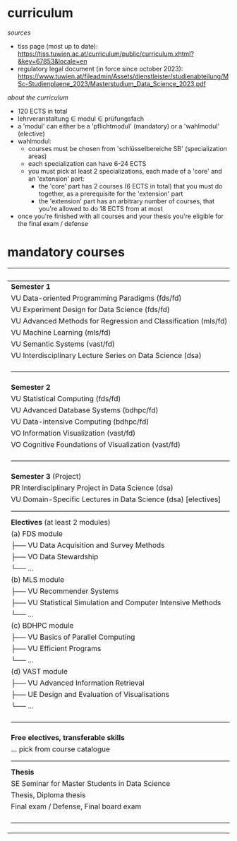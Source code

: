 # curriculum

*sources*

- tiss page (most up to date): https://tiss.tuwien.ac.at/curriculum/public/curriculum.xhtml?&key=67853&locale=en
- regulatory legal document (in force since october 2023): https://www.tuwien.at/fileadmin/Assets/dienstleister/studienabteilung/MSc-Studienplaene_2023/Masterstudium_Data_Science_2023.pdf

*about the curriculum*

- 120 ECTS in total
- lehrveranstaltung $\in$ modul $\in$ prüfungsfach
- a 'modul' can either be a 'pflichtmodul' (mandatory) or a 'wahlmodul' (elective)
- wahlmodul:
     - courses must be chosen from 'schlüsselbereiche SB' (specialization areas)
     - each specialization can have 6-24 ECTS
     - you must pick at least 2 specializations, each made of a 'core' and an 'extension' part:
	     - the 'core' part has 2 courses (6 ECTS in total) that you must do together, as a prerequisite for the 'extension' part
	     - the 'extension' part has an arbitrary number of courses, that you're allowed to do 18 ECTS from at most
- once you're finished with all courses and your thesis you're eligible for the final exam / defense

# mandatory courses

|                                                                | ECTS   |
| :------------------------------------------------------------- | :----- |
| **Semester 1**                                                 |        |
| VU Data-oriented Programming Paradigms (fds/fd)                | 3.0    |
| VU Experiment Design for Data Science (fds/fd)                 | 3.0    |
| VU Advanced Methods for Regression and Classification (mls/fd) | 4.5    |
| VU Machine Learning (mls/fd)                                   | 4.5    |
| VU Semantic Systems (vast/fd)                                  | 3.0    |
| VU Interdisciplinary Lecture Series on Data Science (dsa)      | 1.0    |
| –––––––––––––––––––––––––––––––––––––––––––––––––––––––––––––– | Σ 19.0 |
| **Semester 2**                                                 |        |
| VU Statistical Computing (fds/fd)                              | 3.0    |
| VU Advanced Database Systems (bdhpc/fd)                        | 6.0    |
| VU Data-intensive Computing (bdhpc/fd)                         | 3.0    |
| VO Information Visualization (vast/fd)                         | 3.0    |
| VO Cognitive Foundations of Visualization (vast/fd)            | 3.0    |
| –––––––––––––––––––––––––––––––––––––––––––––––––––––––––––––– | Σ 18.0 |
| **Semester 3** (Project)                                       |        |
| PR Interdisciplinary Project in Data Science (dsa)             | 5.0    |
| VU Domain-Specific Lectures in Data Science (dsa) [electives]  | 3.0    |
| –––––––––––––––––––––––––––––––––––––––––––––––––––––––––––––– | Σ 8.0  |
| **Electives** (at least 2 modules)                             |        |
| (a) FDS module                                                 |        |
| ├── VU Data Acquisition and Survey Methods                     | 3.0    |
| ├── VO Data Stewardship                                        | 3.0    |
| └── ...                                                        | ≤18.0  |
| (b) MLS module                                                 |        |
| ├── VU Recommender Systems                                     | 3.0    |
| ├── VU Statistical Simulation and Computer Intensive Methods   | 3.0    |
| └── ...                                                        | ≤18.0  |
| (c) BDHPC module                                               |        |
| ├── VU Basics of Parallel Computing                            | 3.0    |
| ├── VU Efficient Programs                                      | 3.0    |
| └── ...                                                        | ≤18.0  |
| (d) VAST module                                                |        |
| ├── VU Advanced Information Retrieval                          | 3.0    |
| ├── UE Design and Evaluation of Visualisations                 | 3.0    |
| └── ...                                                        | ≤18.0  |
| –––––––––––––––––––––––––––––––––––––––––––––––––––––––––––––– | Σ 36.0 |
| **Free electives, transferable skills**                        |        |
| … pick from course catalogue                                   | 9.0    |
| –––––––––––––––––––––––––––––––––––––––––––––––––––––––––––––– | Σ 9.0  |
| **Thesis**                                                     |        |
| SE Seminar for Master Students in Data Science                 | 1.5    |
| Thesis, Diploma thesis                                         | 27.0   |
| Final exam / Defense, Final board exam                         | 1.5    |
| –––––––––––––––––––––––––––––––––––––––––––––––––––––––––––––– | Σ 30.0 |

<!--

# electives

|                                                                    | ECTS |
| :----------------------------------------------------------------- | :--- |
| **FDS module**                                                     |      |
| VU Advanced Cryptography                                           | 6.0  |
| VU Communicating Data                                              | 3.0  |
| VU Data Center Operations                                          | 3.0  |
| UE Data Stewardship                                                | 3.0  |
| VU Computational Social Science                                    | 3.0  |
| VU Digital Humanism                                                | 3.0  |
| VU Internet Security                                               | 3.0  |
| VU Organizational Aspects of IT-Security                           | 3.0  |
| VU Software Security                                               | 3.0  |
| VU Sustainability in Computer Science                              | 3.0  |
| VU Systems and Applications Security                               | 6.0  |
| VU User Research Methods                                           | 3.0  |
| PR User Research Methods                                           | 3.0  |
| –––––––––––––––––––––––––––––––––––––––––––––––––––––––––          |      |
| **MLS module**                                                     |      |
| VU Advanced Learning Methods                                       | 3.0  |
| VU Advanced Modeling and Simulation                                | 3.0  |
| VU Advanced Reinforcement Learning                                 | 3.0  |
| VU AI/ML in the Era of Climate Change                              | 4.0  |
| VU AKNUM Reinforcement Learning                                    | 6.0  |
| VU Algorithmic Social Choice                                       | 6.0  |
| VU Applied Deep Learning                                           | 3.0  |
| VO Bayesian Statistics                                             | 3.0  |
| UE Bayesian Statistics                                             | 2.0  |
| VU Bayesian Statistics                                             | 5.0  |
| VU Business Intelligence                                           | 6.0  |
| VU Crypto Asset Analytics                                          | 3.0  |
| VU Deep Learning for Visual Computing                              | 3.0  |
| VU General Regression Models                                       | 5.0  |
| VO General Regression Models                                       | 3.0  |
| UE General Regression Models                                       | 2.0  |
| VU Generative AI                                                   | 3.0  |
| VU Intelligent Audio and Music Analysis                            | 4.5  |
| VO Introduction to Statistical Inference                           | 4.5  |
| UE Introduction to Statistical Inference                           | 2.0  |
| VU Machine Learning for Visual Computing                           | 4.5  |
| VU Mathematical Programming                                        | 3.0  |
| VU Modeling and Simulation                                         | 3.0  |
| VU Modelling and Simulation in Health Technology Assessment        | 3.0  |
| VO Multivariate Statistics                                         | 4.5  |
| UE Multivariate Statistics                                         | 1.5  |
| VU Probabilistic Programming and AI                                | 6.0  |
| VU Problem Solving and Search in Artificial Intelligence           | 3.0  |
| VU Security, Privacy and Explainability in Machine Learning        | 3.0  |
| VU Self-Organizing Systems                                         | 4.5  |
| VU Similarity Modeling 1                                           | 3.0  |
| VU Similarity Modeling 2                                           | 3.0  |
| VU Social Network Analysis                                         | 3.0  |
| VU Theoretical Foundations and Research Topics in Machine Learning | 3.0  |
| –––––––––––––––––––––––––––––––––––––––––––––––––––––––––          |      |
| **BDHPC module**                                                   |      |
| VU Algorithmic Geometry                                            | 4.5  |
| VU Algorithmics                                                    | 6.0  |
| VO Analysis 2                                                      | 3.0  |
| UE Analysis 2                                                      | 4.5  |
| VU Approximation Algorithms                                        | 3.0  |
| VU Complexity Analysis                                             | 3.0  |
| VU Database Theory                                                 | 3.0  |
| VU Fixed-Parameter Algorithms and Complexity                       | 4.5  |
| VU Frontiers of Algorithms and Complexity                          | 3.0  |
| VU GPU Architectures and Computing                                 | 6.0  |
| VU Graph Drawing Algorithms                                        | 4.5  |
| VU Hands-On Cloud Native                                           | 6.0  |
| VU Heuristic Optimization Techniques                               | 4.5  |
| VU High Performance Computing                                      | 4.5  |
| VO Nonlinear Optimization                                          | 3.0  |
| UE Nonlinear Optimization                                          | 2.0  |
| VU Optimization in Transport and Logistics                         | 3.0  |
| VU Structural Decompositions and Algorithms                        | 3.0  |
| VU Advanced Multiprocessor Programming                             | 4.5  |
| VU Randomized Algorithms                                           | 3.0  |
| –––––––––––––––––––––––––––––––––––––––––––––––––––––––––          |      |
| **VAST module**                                                    |      |
| VO Deductive Databases                                             | 3.0  |
| VU Description Logics and Ontologies                               | 3.0  |
| VU Document Analysis                                               | 3.0  |
| UE Information Visualization                                       | 1.5  |
| VU KBS for Business Informatics                                    | 6.0  |
| VU Knowledge-based Systems                                         | 6.0  |
| VU Knowledge Graphs                                                | 3.0  |
| VO Medical Image Processing                                        | 3.0  |
| UE Medical Image Processing                                        | 3.0  |
| VU Natural Language Processing and Information Extraction          | 3.0  |
| VO Processing of Declarative Knowledge                             | 3.0  |
| VU Research Topics in Natural Language Processing                  | 3.0  |
| VU Real-time Visualization                                         | 3.0  |
| VU Semantic Technologies                                           | 3.0  |
| VU Semi-Automatic Information and Knowledge Systems                | 3.0  |
| VU Visual Data Science                                             | 3.0  |
| VU Visualization 2                                                 | 4.5  |

-->
